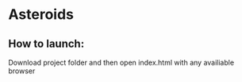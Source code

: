 # Asteroids

## How to launch:
Download project folder and then open index.html with any availiable browser
